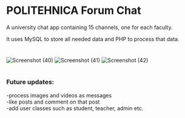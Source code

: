 # POLITEHNICA Forum Chat

A university chat app containing 15 channels, one for each faculty.

It uses MySQL to store all needed data and PHP to process that data.
#
![Screenshot (40)](https://github.com/user-attachments/assets/384199b6-b814-466f-b145-9d80ecaaf232)
![Screenshot (41)](https://github.com/user-attachments/assets/e6571abc-9275-43bd-97c8-996795b462d8)
![Screenshot (42)](https://github.com/user-attachments/assets/6ed352ce-e532-4598-a21e-ea319167c90a)
#

### Future updates:
-process images and videos as messages <br>
-like posts and comment on that post <br>
-add user classes such as student, teacher, admin etc. <br>
